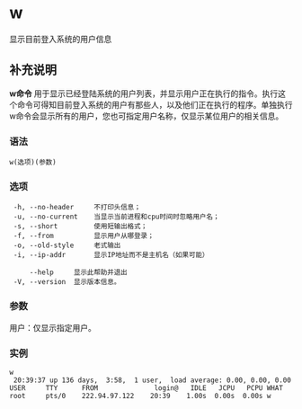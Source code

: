 #  w

显示目前登入系统的用户信息

##  补充说明

**w命令**
用于显示已经登陆系统的用户列表，并显示用户正在执行的指令。执行这个命令可得知目前登入系统的用户有那些人，以及他们正在执行的程序。单独执行w命令会显示所有的用户，您也可指定用户名称，仅显示某位用户的相关信息。

###  语法

    
    
    w(选项)(参数)
    

###  选项

    
    
     -h, --no-header     不打印头信息；
     -u, --no-current    当显示当前进程和cpu时间时忽略用户名；
     -s, --short         使用短输出格式；
     -f, --from          显示用户从哪登录；
     -o, --old-style     老式输出
     -i, --ip-addr       显示IP地址而不是主机名（如果可能）
    
         --help     显示此帮助并退出
     -V, --version  显示版本信息。
    

###  参数

用户：仅显示指定用户。

###  实例

    
    
    w
     20:39:37 up 136 days,  3:58,  1 user,  load average: 0.00, 0.00, 0.00
    USER     TTY      FROM              login@   IDLE   JCPU   PCPU WHAT
    root     pts/0    222.94.97.122    20:39    1.00s  0.00s  0.00s w
    

